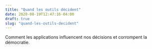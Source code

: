```yaml
---
title: "Quand les outils décident"
date: 2020-08-19T12:47:16-04:00
draft: true
slug: "quand-les-outils-decident"
---
```


Comment les applications influencent nos décisions et corrompent la
démocratie.
<!--more-->
